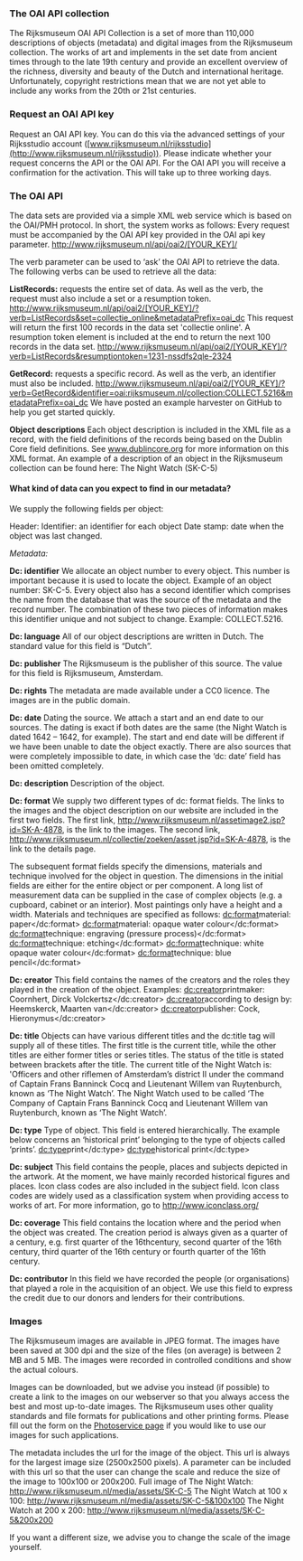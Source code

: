 ### The OAI API collection
The Rijksmuseum OAI API Collection is a set of more than 110,000 descriptions of objects (metadata) and digital images from the Rijksmuseum collection. The works of art and implements in the set date from ancient times through to the late 19th century and provide an excellent overview of the richness, diversity and beauty of the Dutch and international heritage. Unfortunately, copyright restrictions mean that we are not yet able to include any works from the 20th or 21st centuries.

### Request an OAI API key
Request an OAI API key.  You can do this via the advanced settings of your Rijksstudio account ([www.rijksmuseum.nl/rijksstudio](http://www.rijksmuseum.nl/rijksstudio)). Please indicate whether your request concerns the API or the OAI API. For the OAI API you will receive a confirmation for the activation. This will take up to three working days.

### The OAI API
The data sets are provided via a simple XML web service which is based on the OAI/PMH protocol. In short, the system works as follows:
Every request must be accompanied by the OAI API key provided in the OAI api key parameter.
http://www.rijksmuseum.nl/api/oai2/[YOUR_KEY]/

The verb parameter can be used to ‘ask’ the OAI API to retrieve the data. The following verbs can be used to retrieve all the data:

**ListRecords:** requests the entire set of data. As well as the verb, the request must also include a set or a resumption token.
http://www.rijksmuseum.nl/api/oai2/[YOUR_KEY]/?verb=ListRecords&set=collectie_online&metadataPrefix=oai_dc
This request will return the first 100 records in the data set 'collectie online'. A resumption token element is included at the end to return the next 100 records in the data set.
http://www.rijksmuseum.nl/api/oai2/[YOUR_KEY]/?verb=ListRecords&resumptiontoken=1231-nssdfs2qle-2324

**GetRecord:** requests a specific record.
As well as the verb, an identifier must also be included.
http://www.rijksmuseum.nl/api/oai2/[YOUR_KEY]/?verb=GetRecord&identifier=oai:rijksmuseum.nl/collection:COLLECT.5216&metadataPrefix=oai_dc
We have posted an example harvester on GitHub to help you get started quickly.

**Object descriptions**
Each object description is included in the XML file as a record, with the field definitions of the records being based on the Dublin Core field definitions. See www.dublincore.org for more information on this XML format.
An example of a description of an object in the Rijksmuseum collection can be found here: The Night Watch (SK-C-5)

#### What kind of data can you expect to find in our metadata?
We supply the following fields per object:

Header:
Identifier: an identifier for each object
Date stamp: date when the object was last changed.

_Metadata:_

**Dc: identifier**
We allocate an object number to every object. This number is important because it is used to locate the object. Example of an object number: SK-C-5. Every object also has a second identifier which comprises the name from the database that was the source of the metadata and the record number. The combination of these two pieces of information makes this identifier unique and not subject to change. Example: COLLECT.5216.

**Dc: language**
All of our object descriptions are written in Dutch. The standard value for this field is “Dutch”.

**Dc: publisher**
The Rijksmuseum is the publisher of this source. The value for this field is Rijksmuseum, Amsterdam.

**Dc: rights**
The metadata are made available under a CC0 licence. The images are in the public domain.

**Dc: date**
Dating the source. We attach a start and an end date to our sources. The dating is exact if both dates are the same (the Night Watch is dated 1642 – 1642, for example). The start and end date will be different if we have been unable to date the object exactly. There are also sources that were completely impossible to date, in which case the ‘dc: date’ field has been omitted completely.

**Dc: description**
Description of the object.

**Dc: format**
We supply two different types of dc: format fields. The links to the images and the object description on our website are included in the first two fields.
The first link, http://www.rijksmuseum.nl/assetimage2.jsp?id=SK-A-4878, is the link to the images.
The second link, http://www.rijksmuseum.nl/collectie/zoeken/asset.jsp?id=SK-A-4878, is the link to the details page.

The subsequent format fields specify the dimensions, materials and technique involved for the object in question. The dimensions in the initial fields are either for the entire object or per component. A long list of measurement data can be supplied in the case of complex objects (e.g. a cupboard, cabinet or an interior). Most paintings only have a height and a width. Materials and techniques are specified as follows:
<dc:format>material: paper</dc:format>
<dc:format>material: opaque water colour</dc:format>
<dc:format>technique: engraving (pressure process)</dc:format>
<dc:format>technique: etching</dc:format>
<dc:format>technique: white opaque water colour</dc:format>
<dc:format>technique: blue pencil</dc:format>

**Dc: creator**
This field contains the names of the creators and the roles they played in the creation of the object. Examples:
<dc:creator>printmaker: Coornhert, Dirck Volckertsz</dc:creator>
<dc:creator>according to design by: Heemskerck, Maarten van</dc:creator>
<dc:creator>publisher: Cock, Hieronymus</dc:creator>

**Dc: title**
Objects can have various different titles and the dc:title tag will supply all of these titles. The first title is the current title, while the other titles are either former titles or series titles.
The status of the title is stated between brackets after the title. The current title of the Night Watch is: 'Officers and other riflemen of Amsterdam’s district II under the command of Captain Frans Banninck Cocq and Lieutenant Willem van Ruytenburch, known as ‘The Night Watch’.  The Night Watch used to be called ‘The Company of Captain Frans Banninck Cocq and Lieutenant Willem van Ruytenburch, known as ‘The Night Watch’.

**Dc: type**
Type of object. This field is entered hierarchically. The example below concerns an ‘historical print’ belonging to the type of objects called ‘prints’.
<dc:type>print</dc:type>
<dc:type>historical print</dc:type>

**Dc: subject**
This field contains the people, places and subjects depicted in the artwork. At the moment, we have mainly recorded historical figures and places.
Icon class codes are also included in the subject field. Icon class codes are widely used as a classification system when providing access to works of art. For more information, go to http://www.iconclass.org/

**Dc: coverage**
This field contains the location where and the period when the object was created. The creation period is always given as a quarter of a century, e.g. first quarter of the 16thcentury, second quarter of the 16th century, third quarter of the 16th century or fourth quarter of the 16th century.

**Dc: contributor**
In this field we have recorded the people (or organisations) that played a role in the acquisition of an object. We use this field to express the credit due to our donors and lenders for their contributions.

### Images
The Rijksmuseum images are available in JPEG format. The images have been saved at 300 dpi and the size of the files (on average) is between 2 MB and 5 MB. The images were recorded in controlled conditions and show the actual colours.

Images can be downloaded, but we advise you instead (if possible) to create a link to the images on our webserver so that you always access the best and most up-to-date images. The Rijksmuseum uses other quality standards and file formats for publications and other printing forms. Please fill out the form on the [Photoservice page](/en/photoservice) if you would like to use our images for such applications.

The metadata includes the url for the image of the object. This url is always for the largest image size (2500x2500 pixels). A parameter can be included with this url so that the user can change the scale and reduce the size of the image to 100x100 or 200x200.
Full image of The Night Watch: http://www.rijksmuseum.nl/media/assets/SK-C-5
The Night Watch at 100 x 100: http://www.rijksmuseum.nl/media/assets/SK-C-5&100x100
The Night Watch at 200 x 200: http://www.rijksmuseum.nl/media/assets/SK-C-5&200x200

If you want a different size, we advise you to change the scale of the image yourself.
